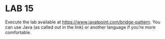 # LAB 15

Execute the lab available at https://www.javatpoint.com/bridge-pattern. You can use Java (as called out in the link) or another language if you’re more comfortable.
